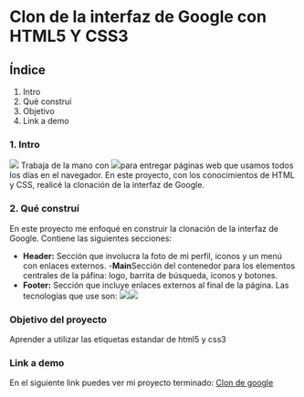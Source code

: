 # Clon de la interfaz de Google con HTML5 Y CSS3
## Índice
1. Intro
2. Qué construí
3. Objetivo
4. Link a demo

### 1. Intro
<img src="https://img.shields.io/badge/HTML5-E34F26?style=for-the-badge&logo=html5&logoColor=white" /> Trabaja de la mano con <img src="https://img.shields.io/badge/CSS3-1572B6?style=for-the-badge&logo=css3&logoColor=white" />para entregar páginas web que usamos todos los días en el navegador. En este proyecto, con los conocimientos de HTML y CSS, realicé la clonación de la interfaz de Google.
### 2. Qué construí
En este proyecto me enfoqué en construir la clonación de la interfaz de Google. Contiene las siguientes secciones:
- **Header:** Sección que involucra la foto de mi perfil, iconos y un menú con enlaces externos.
-**Main**Sección del contenedor para los elementos centrales de la páfina: logo, barrita de búsqueda, íconos y botones.
- **Footer:** Sección que incluye enlaces externos al final de la página.
Las tecnologías que use son:
<img src="https://img.shields.io/badge/HTML5-E34F26?style=for-the-badge&logo=html5&logoColor=white" /><img src="https://img.shields.io/badge/CSS3-1572B6?style=for-the-badge&logo=css3&logoColor=white" />
### Objetivo del proyecto
Aprender a utilizar las etiquetas estandar de html5 y css3
### Link a demo
En el siguiente link puedes ver mi proyecto terminado: [Clon de google](https://clondegoogle-rosy.vercel.app/)

